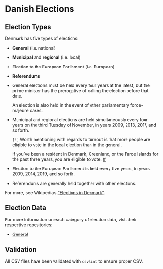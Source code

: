 Danish Elections
================

Election Types
--------------
Denmark has five types of elections:

* **General** (i.e. national)
* **Municipal** and **regional** (i.e. local)
* Election to the European Parliament (i.e. European)
* **Referendums**

* General elections must be held every four years at the latest, but the prime minister has the prerogative of calling the election before that date.

    An election is also held in the event of other parliamentary force-majeure cases.

* Municipal and regional elections are held simultaneously every four years on the third Tuesday of November, in years 2009, 2013, 2017, and so forth.

    `[!]` Worth mentioning with regards to turnout is that more people are eligible to vote in the local election than in the general.

    If you’ve been a resident in Denmark, Greenland, or the Faroe Islands for the past three years, you are eligible to vote. [#][eligibility]

* Election to the European Parliament is held every five years, in years 2009, 2014, 2019, and so forth.

* Referendums are generally held together with other elections.

For more, see Wikipedia’s [“Elections in Denmark”][wiki].

Election Data
-------------
For more information on each category of election data, visit their respective repositories:

- [General][ge-data]

Validation
----------
All CSV files have been validated with `csvlint` to ensure proper CSV.


[eligibility]: https://www.borger.dk/Sider/Stemmeret-og-valgbarhed-til-kommunalvalg.aspx
[wiki]: https://en.wikipedia.org/wiki/Elections_in_Denmark
[ge-data]: https://github.com/ndarville/data/blob/master/elections/dk/general
